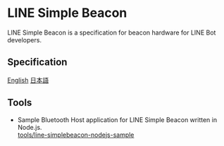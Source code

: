 # LINE Simple Beacon

LINE Simple Beacon is a specification for beacon hardware for LINE Bot developers.

## Specification

[English](README.en.md)
[日本語](README.ja.md)

## Tools

* Sample Bluetooth Host application for LINE Simple Beacon written in Node.js.<br/>
  [tools/line-simplebeacon-nodejs-sample](tools/line-simplebeacon-nodejs-sample)